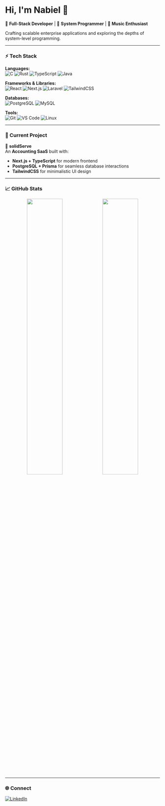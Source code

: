 # Hi, I'm Nabiel 👋  

🚀 **Full-Stack Developer** | 🔐 **System Programmer** | 🎵 **Music Enthusiast**  

Crafting scalable enterprise applications and exploring the depths of system-level programming.  

---

### ⚡ Tech Stack  

**Languages:**  
![C](https://img.shields.io/badge/-C-00599C?logo=c&logoColor=white&style=flat-square)
![Rust](https://img.shields.io/badge/-Rust-000000?logo=rust&logoColor=white&style=flat-square)
![TypeScript](https://img.shields.io/badge/-TypeScript-3178C6?logo=typescript&logoColor=white&style=flat-square)
![Java](https://img.shields.io/badge/-Java-007396?logo=java&logoColor=white&style=flat-square)

**Frameworks & Libraries:**  
![React](https://img.shields.io/badge/-React-61DAFB?logo=react&logoColor=white&style=flat-square)
![Next.js](https://img.shields.io/badge/-Next.js-000000?logo=next.js&logoColor=white&style=flat-square)
![Laravel](https://img.shields.io/badge/-Laravel-FF2D20?logo=laravel&logoColor=white&style=flat-square)
![TailwindCSS](https://img.shields.io/badge/-TailwindCSS-38B2AC?logo=tailwind-css&logoColor=white&style=flat-square)

**Databases:**  
![PostgreSQL](https://img.shields.io/badge/-PostgreSQL-4169E1?logo=postgresql&logoColor=white&style=flat-square)
![MySQL](https://img.shields.io/badge/-MySQL-4479A1?logo=mysql&logoColor=white&style=flat-square)

**Tools:**  
![Git](https://img.shields.io/badge/-Git-F05032?logo=git&logoColor=white&style=flat-square)
![VS Code](https://img.shields.io/badge/-VS%20Code-007ACC?logo=visual-studio-code&logoColor=white&style=flat-square)
![Linux](https://img.shields.io/badge/-Linux-FCC624?logo=linux&logoColor=black&style=flat-square)

---

### 🔨 Current Project  

🌟 **solidServe**  
An **Accounting SaaS** built with:  
- **Next.js + TypeScript** for modern frontend  
- **PostgreSQL + Prisma** for seamless database interactions  
- **TailwindCSS** for minimalistic UI design  

---

### 📈 GitHub Stats  

<div align="center">
  <img src="https://github-readme-stats.vercel.app/api?username=naybyal&show_icons=true&theme=tokyonight&hide_border=true" width="48%"/>
  <img src="https://github-readme-stats.vercel.app/api/top-langs/?username=naybyal&layout=compact&theme=tokyonight&hide_border=true" width="48%"/>
</div>

---

### 🌐 Connect  

[![LinkedIn](https://img.shields.io/badge/-LinkedIn-0A66C2?logo=linkedin&logoColor=white&style=flat-square)](https://www.linkedin.com/in/nabiel-ahammed)  
